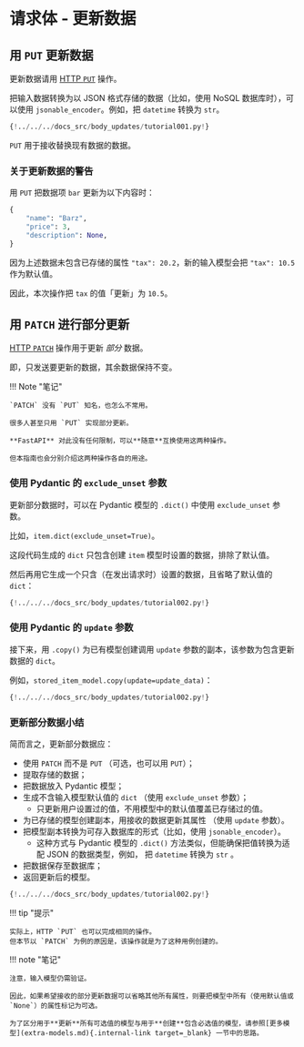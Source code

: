 # 请求体 - 更新数据

## 用 `PUT` 更新数据

更新数据请用 <a href="https://developer.mozilla.org/en-US/docs/Web/HTTP/Methods/PUT" class="external-link" target="_blank">HTTP `PUT`</a> 操作。

把输入数据转换为以 JSON 格式存储的数据（比如，使用 NoSQL 数据库时），可以使用 `jsonable_encoder`。例如，把 `datetime` 转换为 `str`。

```Python hl_lines="30-35"
{!../../../docs_src/body_updates/tutorial001.py!}
```

`PUT` 用于接收替换现有数据的数据。

### 关于更新数据的警告

用 `PUT` 把数据项 `bar` 更新为以下内容时：

```Python
{
    "name": "Barz",
    "price": 3,
    "description": None,
}
```

因为上述数据未包含已存储的属性 `"tax": 20.2`，新的输入模型会把 `"tax": 10.5` 作为默认值。

因此，本次操作把 `tax` 的值「更新」为 `10.5`。

## 用 `PATCH` 进行部分更新

<a href="https://developer.mozilla.org/en-US/docs/Web/HTTP/Methods/PATCH" class="external-link" target="_blank">HTTP `PATCH`</a> 操作用于更新 *部分* 数据。

即，只发送要更新的数据，其余数据保持不变。

!!! Note "笔记"

    `PATCH` 没有 `PUT` 知名，也怎么不常用。
    
    很多人甚至只用 `PUT` 实现部分更新。
    
    **FastAPI** 对此没有任何限制，可以**随意**互换使用这两种操作。
    
    但本指南也会分别介绍这两种操作各自的用途。

### 使用 Pydantic 的 `exclude_unset` 参数

更新部分数据时，可以在 Pydantic 模型的 `.dict()` 中使用 `exclude_unset` 参数。

比如，`item.dict(exclude_unset=True)`。

这段代码生成的 `dict` 只包含创建 `item` 模型时设置的数据，排除了默认值。

然后再用它生成一个只含（在发出请求时）设置的数据，且省略了默认值的 `dict`：

```Python hl_lines="34"
{!../../../docs_src/body_updates/tutorial002.py!}
```

### 使用 Pydantic 的 `update` 参数

接下来，用 `.copy()` 为已有模型创建调用 `update` 参数的副本，该参数为包含更新数据的 `dict`。

例如，`stored_item_model.copy(update=update_data)`：

```Python hl_lines="35"
{!../../../docs_src/body_updates/tutorial002.py!}
```

### 更新部分数据小结

简而言之，更新部分数据应：

* 使用 `PATCH` 而不是 `PUT` （可选，也可以用 `PUT`）；
* 提取存储的数据；
* 把数据放入 Pydantic 模型；
* 生成不含输入模型默认值的 `dict` （使用 `exclude_unset` 参数）；
    * 只更新用户设置过的值，不用模型中的默认值覆盖已存储过的值。
* 为已存储的模型创建副本，用接收的数据更新其属性 （使用 `update` 参数）。
* 把模型副本转换为可存入数据库的形式（比如，使用 `jsonable_encoder`）。
    * 这种方式与 Pydantic 模型的 `.dict()` 方法类似，但能确保把值转换为适配 JSON 的数据类型，例如， 把 `datetime` 转换为 `str` 。
* 把数据保存至数据库；
* 返回更新后的模型。

```Python hl_lines="30-37"
{!../../../docs_src/body_updates/tutorial002.py!}
```

!!! tip "提示"

    实际上，HTTP `PUT` 也可以完成相同的操作。
    但本节以 `PATCH` 为例的原因是，该操作就是为了这种用例创建的。

!!! note "笔记"

    注意，输入模型仍需验证。
    
    因此，如果希望接收的部分更新数据可以省略其他所有属性，则要把模型中所有（使用默认值或 `None`）的属性标记为可选。
    
    为了区分用于**更新**所有可选值的模型与用于**创建**包含必选值的模型，请参照[更多模型](extra-models.md){.internal-link target=_blank} 一节中的思路。


